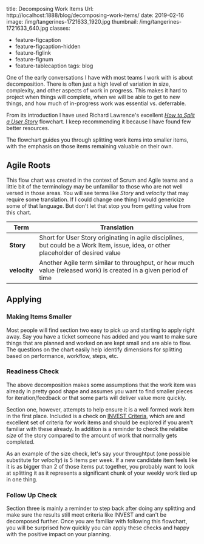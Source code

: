 title: Decomposing Work Items
Url: http://localhost:1888/blog/decomposing-work-items/
date: 2019-02-16
image: /img/tangerines-1721633_1920.jpg
thumbnail: /img/tangerines-1721633_640.jpg
classes:
- feature-figcaption
- feature-figcaption-hidden
- feature-figlink
- feature-fignum
- feature-tablecaption
tags: blog

One of the early conversations I have with most teams I work with is about decomposition. There is often just a high level of variation in size, complexity, and other aspects of work in progress. This makes it hard to project when things will complete, when we will be able to get to new things, and how much of in-progress work was essential vs. deferrable.

<!-- end-of-preview -->

From its introduction I have used Richard Lawrence's excellent [*How to Split a User Story*](https://agileforall.com/new-story-splitting-resource/) flowchart. I keep recommending it because I have found few better resources.

The flowchart guides you through splitting work items into smaller items, with the emphasis on those items remaining valuable on their own. 

## Agile Roots

This flow chart was created in the context of Scrum and Agile teams and a little bit of the terminology may be unfamiliar to those who are not well versed in those areas. You will see terms like *Story* and *velocity* that may require some translation. If I could change one thing I would genericize some of that language. But don't let that stop you from getting value from this chart.

| Term | Translation |
| --- | --- |
| **Story** | Short for User Story originating in agile disciplines, but could be a Work Item, issue, idea, or other placeholder of desired value |
| **velocity** | Another Agile term similar to throughput, or how much value (released work) is created in a given period of time |

## Applying

### Making Items Smaller

Most people will find section two easy to pick up and starting to apply right away. Say you have a ticket someone has added and you want to make sure things that are planned and worked on are kept small and are able to flow. The questions on the chart easily help identify dimensions for splitting based on performance, workflow, steps, etc.

### Readiness Check

The above decomposition makes some assumptions that the work item was already in pretty good shape and assumes you want to find smaller pieces for iteration/feedback or that some parts will deliver value more quickly. 

Section one, however, attempts to help ensure it is a well formed work item in the first place. Included is a check on [INVEST Criteria](https://en.wikipedia.org/wiki/INVEST_(mnemonic)), which are and excellent set of criteria for work items and should be explored if you aren't familiar with these already. In addition is a reminder to check the relatibe *size* of the story compared to the amount of work that normally gets completed. 

As an example of the size check, let's say your throughtput (one possible substitute for *velocity*) is 5 items per week. If a new candidate item feels like it is as bigger than 2 of those items put together, you probably want to look at splitting it as it represents a significant chunk of your weekly work tied up in one thing.

### Follow Up Check

Section three is mainly a reminder to step back after doing any splitting and make sure the results still meet criteria like INVEST and can't be decomposed further.  Once you are familiar with following this flowchart, you will be surprised how quickly you can apply these checks and happy with the positive impact on your planning.

